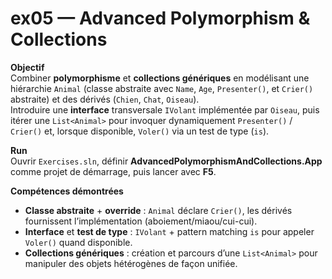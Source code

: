# ex05 — Advanced Polymorphism & Collections

**Objectif**  
Combiner **polymorphisme** et **collections génériques** en modélisant une hiérarchie `Animal`
(classe abstraite avec `Name`, `Age`, `Presenter()`, et `Crier()` abstraite) et des dérivés
(`Chien`, `Chat`, `Oiseau`).  
Introduire une **interface** transversale `IVolant` implémentée par `Oiseau`, puis itérer une
`List<Animal>` pour invoquer dynamiquement `Presenter()` / `Crier()` et, lorsque disponible,
`Voler()` via un test de type (`is`).

**Run**  
Ouvrir `Exercises.sln`, définir **AdvancedPolymorphismAndCollections.App**
comme projet de démarrage, puis lancer avec **F5**.

**Compétences démontrées**  
- **Classe abstraite** + **override** : `Animal` déclare `Crier()`, les dérivés fournissent
  l’implémentation (aboiement/miaou/cui-cui).
- **Interface** et **test de type** : `IVolant` + pattern matching `is` pour appeler `Voler()`
  quand disponible.
- **Collections génériques** : création et parcours d’une `List<Animal>` pour manipuler des
  objets hétérogènes de façon unifiée.
